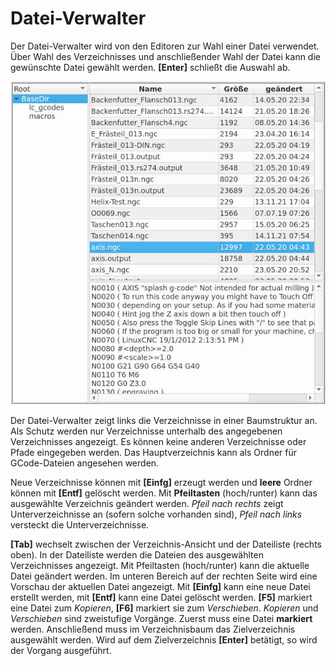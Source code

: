# Datei-Verwalter

Der Datei-Verwalter wird von den Editoren zur Wahl einer Datei verwendet. Über Wahl des Verzeichnisses und anschließender Wahl der Datei kann die gewünschte Datei gewählt werden. **[Enter]** schließt die Auswahl ab.

![Datei-Verwalter](images/FileManager.jpg)

Der Datei-Verwalter zeigt links die Verzeichnisse in einer Baumstruktur an. Als Schutz werden nur Verzeichnisse unterhalb des angegebenen Verzeichnisses angezeigt. Es können keine anderen Verzeichnisse oder Pfade eingegeben werden. Das Hauptverzeichnis kann als Ordner für GCode-Dateien angesehen werden.

Neue Verzeichnisse können mit **[Einfg]** erzeugt werden und **leere** Ordner können mit **[Entf]** gelöscht werden. Mit **Pfeiltasten** (hoch/runter) kann das ausgewählte Verzeichnis geändert werden. *Pfeil nach rechts* zeigt Unterverzeichnisse an (sofern solche vorhanden sind), *Pfeil nach links* versteckt die Unterverzeichnisse.

**[Tab]** wechselt zwischen der Verzeichnis-Ansicht und der Dateiliste (rechts oben). In der Dateiliste werden die Dateien des ausgewählten Verzeichnisses angezeigt. Mit Pfeiltasten (hoch/runter) kann die aktuelle Datei geändert werden. Im unteren Bereich auf der rechten Seite wird eine Vorschau der aktuellen Datei angezeigt. Mit **[Einfg]** kann eine neue Datei erstellt werden, mit **[Entf]** kann eine Datei gelöscht werden.
**[F5]** markiert eine Datei zum *Kopieren*, **[F6]** markiert sie zum *Verschieben*. *Kopieren* und *Verschieben* sind zweistufige Vorgänge. Zuerst muss eine Datei **markiert** werden. Anschließend muss im Verzeichnisbaum das Zielverzeichnis ausgewählt werden. Wird auf dem Zielverzeichnis **[Enter]** betätigt, so wird der Vorgang ausgeführt.
